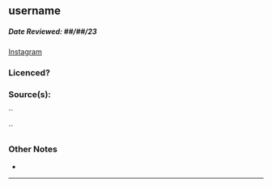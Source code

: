 ## username
##### Date Reviewed: ##/##/23

[Instagram](https://www.instagram.com/username/)

### Licenced? 


### Source(s):
[]()

``

``
### Other Notes
- 

---